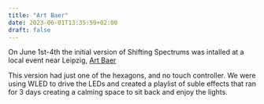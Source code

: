 ```yaml
---
title: "Art Baer"
date: 2023-06-01T13:35:59+02:00
draft: false
---
```


On June 1st-4th the initial version of Shifting Spectrums was intalled at a local event near Leipzig, [Art Baer](https://blog.artbaer.de/)

This version had just one of the hexagons, and no touch controller. We were using WLED to drive the LEDs and created a playlist of suble effects
that ran for 3 days creating a calming space to sit back and enjoy the lights.